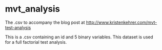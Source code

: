 # mvt_analysis
The .csv to accompany the blog post at http://www.kristenkehrer.com/mvt-test-analysis

This is a .csv containing an id and 5 binary variables.  This dataset is used for a full factorial test analysis.
